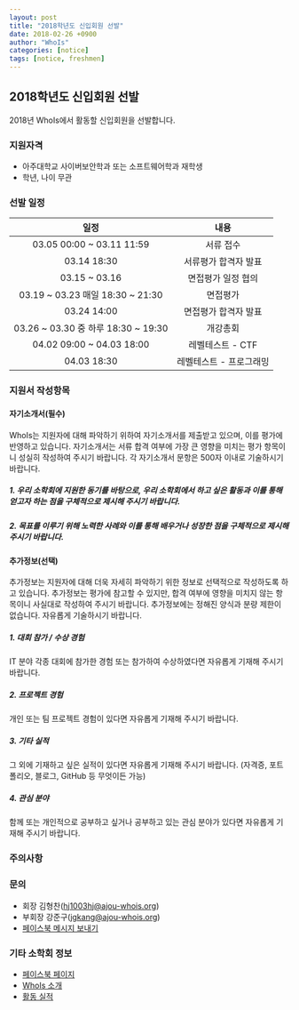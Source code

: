```yaml
---
layout: post
title: "2018학년도 신입회원 선발"
date: 2018-02-26 +0900
author: "WhoIs"
categories: [notice]
tags: [notice, freshmen]
---
```


## 2018학년도 신입회원 선발
2018년 WhoIs에서 활동할 신입회원을 선발합니다.

### 지원자격
* 아주대학교 사이버보안학과 또는 소프트웨어학과 재학생
* 학년, 나이 무관

### 선발 일정

| 일정 | 내용 |
|:-:|:-:|
| 03.05 00:00 ~ 03.11 11:59 | 서류 접수 |
| 03.14 18:30 | 서류평가 합격자 발표 |
| 03.15 ~ 03.16 | 면접평가 일정 협의 |
| 03.19 ~ 03.23 매일 18:30 ~ 21:30 | 면접평가 |
| 03.24 14:00 | 면접평가 합격자 발표 |
| 03.26 ~ 03.30 중 하루 18:30 ~ 19:30 | 개강총회 |
| 04.02 09:00 ~ 04.03 18:00 | 레벨테스트 - CTF |
| 04.03 18:30 | 레벨테스트 - 프로그래밍 |

### 지원서 작성항목

#### 자기소개서(필수)
WhoIs는 지원자에 대해 파악하기 위하여 자기소개서를 제출받고 있으며, 이를 평가에 반영하고 있습니다.
자기소개서는 서류 합격 여부에 가장 큰 영향을 미치는 평가 항목이니 성실히 작성하여 주시기 바랍니다.
각 자기소개서 문항은 500자 이내로 기술하시기 바랍니다.

##### 1. 우리 소학회에 지원한 동기를 바탕으로, 우리 소학회에서 하고 싶은 활동과 이를 통해 얻고자 하는 점을 구체적으로 제시해 주시기 바랍니다.

##### 2. 목표를 이루기 위해 노력한 사례와 이를 통해 배우거나 성장한 점을 구체적으로 제시해 주시기 바랍니다.

#### 추가정보(선택)
추가정보는 지원자에 대해 더욱 자세히 파악하기 위한 정보로 선택적으로 작성하도록 하고 있습니다.
추가정보는 평가에 참고할 수 있지만, 합격 여부에 영향을 미치지 않는 항목이니 사실대로 작성하여 주시기 바랍니다.
추가정보에는 정해진 양식과 분량 제한이 없습니다.
자유롭게 기술하시기 바랍니다.

##### 1. 대회 참가 / 수상 경험
IT 분야 각종 대회에 참가한 경험 또는 참가하여 수상하였다면 자유롭게 기재해 주시기 바랍니다.

##### 2. 프로젝트 경험
개인 또는 팀 프로젝트 경험이 있다면 자유롭게 기재해 주시기 바랍니다.

##### 3. 기타 실적
그 외에 기재하고 싶은 실적이 있다면 자유롭게 기재해 주시기 바랍니다.
(자격증, 포트폴리오, 블로그, GitHub 등 무엇이든 가능)

##### 4. 관심 분야
함께 또는 개인적으로 공부하고 싶거나 공부하고 있는 관심 분야가 있다면 자유롭게 기재해 주시기 바랍니다.

### 주의사항

### 문의
* 회장 김형찬(hj1003hj@ajou-whois.org)
* 부회장 강준구(jgkang@ajou-whois.org)
* [페이스북 메시지 보내기](https://m.me/ajou-whois)

### 기타 소학회 정보
* [페이스북 페이지](https://fb.com/ajou-whois)
* [WhoIs 소개](https://blog.ajou-whois.org/about/)
* [활동 실적](https://blog.ajou-whois.org/achievement/)
